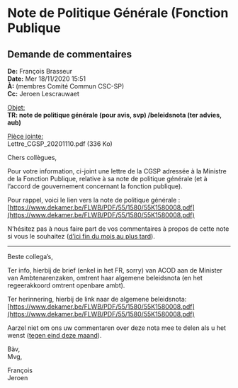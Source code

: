 <link rel="stylesheet" href="kult.css">
<link rel="stylesheet" href="table2.css">

# Note de Politique Générale (Fonction Publique

## Demande de commentaires

**De:** François Brasseur  
**Date:** Mer 18/11/2020 15:51  
**&Agrave;:** (membres Comité Commun CSC-SP)  
**Cc:** Jeroen Lescrauwaet  

<u>Objet:</u><br>
**TR: note de politique générale (pour avis, svp) /beleidsnota (ter advies, aub)**

<u>Pièce jointe:</u><br>
Lettre\_CGSP\_20201110.pdf (336 Ko)

Chers collègues,

Pour votre information, ci-joint une lettre de la CGSP adressée à la Ministre de la Fonction Publique, relative à sa note de politique générale (et à l’accord de gouvernement concernant la fonction publique).

Pour rappel, voici le lien vers la note de politique générale : [https://www.dekamer.be/FLWB/PDF/55/1580/55K1580008.pdf](https://www.dekamer.be/FLWB/PDF/55/1580/55K1580008.pdf)

N’hésitez pas à nous faire part de vos commentaires à propos de cette note si vous le souhaitez (<u>d’ici fin du mois au plus tard</u>).

---
 
Beste collega’s,

Ter info, hierbij de brief (enkel in het FR, sorry) van ACOD aan de Minister van Ambtenarenzaken, omtrent haar algemene beleidsnota (en het regeerakkoord omtrent openbare ambt).

Ter herinnering, hierbij de link naar de algemene beleidsnota: [https://www.dekamer.be/FLWB/PDF/55/1580/55K1580008.pdf](https://www.dekamer.be/FLWB/PDF/55/1580/55K1580008.pdf)

Aarzel niet om ons uw commentaren over deze nota mee te delen als u het wenst (<u>tegen eind deze maand</u>).

Bàv,  
Mvg,  

François  
Jeroen

